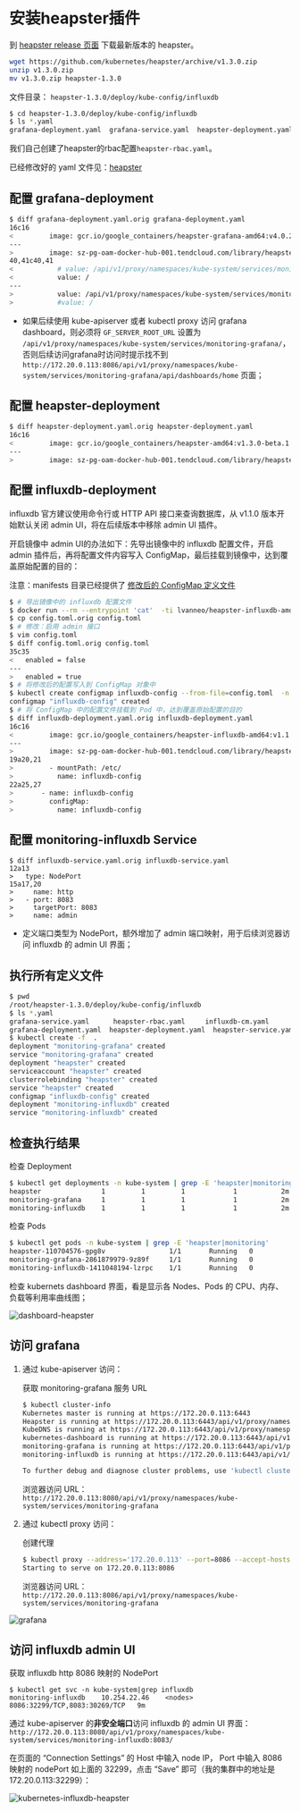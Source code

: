 # 安装heapster插件

到 [heapster release 页面](https://github.com/kubernetes/heapster/releases) 下载最新版本的 heapster。

``` bash
wget https://github.com/kubernetes/heapster/archive/v1.3.0.zip
unzip v1.3.0.zip
mv v1.3.0.zip heapster-1.3.0
```

文件目录： `heapster-1.3.0/deploy/kube-config/influxdb`

``` bash
$ cd heapster-1.3.0/deploy/kube-config/influxdb
$ ls *.yaml
grafana-deployment.yaml  grafana-service.yaml  heapster-deployment.yaml  heapster-service.yaml  influxdb-deployment.yaml  influxdb-service.yaml heapster-rbac.yaml
```

我们自己创建了heapster的rbac配置`heapster-rbac.yaml`。

已经修改好的 yaml 文件见：[heapster](../manifests/heapster/)


## 配置 grafana-deployment

``` bash
$ diff grafana-deployment.yaml.orig grafana-deployment.yaml
16c16
<         image: gcr.io/google_containers/heapster-grafana-amd64:v4.0.2
---
>         image: sz-pg-oam-docker-hub-001.tendcloud.com/library/heapster-grafana-amd64:v4.0.2
40,41c40,41
<           # value: /api/v1/proxy/namespaces/kube-system/services/monitoring-grafana/
<           value: /
---
>           value: /api/v1/proxy/namespaces/kube-system/services/monitoring-grafana/
>           #value: /
```

+ 如果后续使用 kube-apiserver 或者 kubectl proxy 访问 grafana dashboard，则必须将 `GF_SERVER_ROOT_URL` 设置为 `/api/v1/proxy/namespaces/kube-system/services/monitoring-grafana/`，否则后续访问grafana时访问时提示找不到`http://172.20.0.113:8086/api/v1/proxy/namespaces/kube-system/services/monitoring-grafana/api/dashboards/home` 页面；


## 配置 heapster-deployment

``` bash
$ diff heapster-deployment.yaml.orig heapster-deployment.yaml
16c16
<         image: gcr.io/google_containers/heapster-amd64:v1.3.0-beta.1
---
>         image: sz-pg-oam-docker-hub-001.tendcloud.com/library/heapster-amd64:v1.3.0-beta.1
```

## 配置 influxdb-deployment

influxdb 官方建议使用命令行或 HTTP API 接口来查询数据库，从 v1.1.0 版本开始默认关闭 admin UI，将在后续版本中移除 admin UI 插件。

开启镜像中 admin UI的办法如下：先导出镜像中的 influxdb 配置文件，开启 admin 插件后，再将配置文件内容写入 ConfigMap，最后挂载到镜像中，达到覆盖原始配置的目的：

注意：manifests 目录已经提供了 [修改后的 ConfigMap 定义文件](https://github.com/opsnull/follow-me-install-kubernetes-cluster/blob/master/manifests/heapster/influxdb-cm.yaml)

``` bash
$ # 导出镜像中的 influxdb 配置文件
$ docker run --rm --entrypoint 'cat'  -ti lvanneo/heapster-influxdb-amd64:v1.1.1 /etc/config.toml >config.toml.orig
$ cp config.toml.orig config.toml
$ # 修改：启用 admin 接口
$ vim config.toml
$ diff config.toml.orig config.toml
35c35
<   enabled = false
---
>   enabled = true
$ # 将修改后的配置写入到 ConfigMap 对象中
$ kubectl create configmap influxdb-config --from-file=config.toml  -n kube-system
configmap "influxdb-config" created
$ # 将 ConfigMap 中的配置文件挂载到 Pod 中，达到覆盖原始配置的目的
$ diff influxdb-deployment.yaml.orig influxdb-deployment.yaml
16c16
<         image: gcr.io/google_containers/heapster-influxdb-amd64:v1.1.1
---
>         image: sz-pg-oam-docker-hub-001.tendcloud.com/library/heapster-influxdb-amd64:v1.1.1
19a20,21
>         - mountPath: /etc/
>           name: influxdb-config
22a25,27
>       - name: influxdb-config
>         configMap:
>           name: influxdb-config
```

## 配置 monitoring-influxdb Service

```
$ diff influxdb-service.yaml.orig influxdb-service.yaml
12a13
>   type: NodePort
15a17,20
>     name: http
>   - port: 8083
>     targetPort: 8083
>     name: admin
```

- 定义端口类型为 NodePort，额外增加了 admin 端口映射，用于后续浏览器访问 influxdb 的 admin UI 界面；

## 执行所有定义文件

``` bash
$ pwd
/root/heapster-1.3.0/deploy/kube-config/influxdb
$ ls *.yaml
grafana-service.yaml      heapster-rbac.yaml     influxdb-cm.yaml          influxdb-service.yaml
grafana-deployment.yaml  heapster-deployment.yaml  heapster-service.yaml  influxdb-deployment.yaml
$ kubectl create -f  .
deployment "monitoring-grafana" created
service "monitoring-grafana" created
deployment "heapster" created
serviceaccount "heapster" created
clusterrolebinding "heapster" created
service "heapster" created
configmap "influxdb-config" created
deployment "monitoring-influxdb" created
service "monitoring-influxdb" created
```


## 检查执行结果

检查 Deployment

``` bash
$ kubectl get deployments -n kube-system | grep -E 'heapster|monitoring'
heapster               1         1         1            1           2m
monitoring-grafana     1         1         1            1           2m
monitoring-influxdb    1         1         1            1           2m
```

检查 Pods

``` bash
$ kubectl get pods -n kube-system | grep -E 'heapster|monitoring'
heapster-110704576-gpg8v                1/1       Running   0          2m
monitoring-grafana-2861879979-9z89f     1/1       Running   0          2m
monitoring-influxdb-1411048194-lzrpc    1/1       Running   0          2m
```

检查 kubernets dashboard 界面，看是显示各 Nodes、Pods 的 CPU、内存、负载等利用率曲线图；

![dashboard-heapster](../images/kubernetes-dashboard-with-heapster.jpg)

## 访问 grafana

1. 通过 kube-apiserver 访问：

    获取 monitoring-grafana 服务 URL

    ``` bash
    $ kubectl cluster-info
    Kubernetes master is running at https://172.20.0.113:6443
    Heapster is running at https://172.20.0.113:6443/api/v1/proxy/namespaces/kube-system/services/heapster
    KubeDNS is running at https://172.20.0.113:6443/api/v1/proxy/namespaces/kube-system/services/kube-dns
    kubernetes-dashboard is running at https://172.20.0.113:6443/api/v1/proxy/namespaces/kube-system/services/kubernetes-dashboard
    monitoring-grafana is running at https://172.20.0.113:6443/api/v1/proxy/namespaces/kube-system/services/monitoring-grafana
    monitoring-influxdb is running at https://172.20.0.113:6443/api/v1/proxy/namespaces/kube-system/services/monitoring-influxdb

    To further debug and diagnose cluster problems, use 'kubectl cluster-info dump'.
    ```

    浏览器访问 URL： `http://172.20.0.113:8080/api/v1/proxy/namespaces/kube-system/services/monitoring-grafana`

2. 通过 kubectl proxy 访问：

    创建代理

    ``` bash
    $ kubectl proxy --address='172.20.0.113' --port=8086 --accept-hosts='^*$'
    Starting to serve on 172.20.0.113:8086
    ```

    浏览器访问 URL：`http://172.20.0.113:8086/api/v1/proxy/namespaces/kube-system/services/monitoring-grafana`

![grafana](../images/kubernetes-heapster-grafana.jpg)

## 访问 influxdb admin UI

获取 influxdb http 8086 映射的 NodePort

```
$ kubectl get svc -n kube-system|grep influxdb
monitoring-influxdb    10.254.22.46    <nodes>       8086:32299/TCP,8083:30269/TCP   9m
```

通过 kube-apiserver 的**非安全端口**访问 influxdb 的 admin UI 界面： `http://172.20.0.113:8080/api/v1/proxy/namespaces/kube-system/services/monitoring-influxdb:8083/`

在页面的 “Connection Settings” 的 Host 中输入 node IP， Port 中输入 8086 映射的 nodePort 如上面的 32299，点击 “Save” 即可（我的集群中的地址是172.20.0.113:32299）：

![kubernetes-influxdb-heapster](../images/kubernetes-influxdb-heapster.jpg)

